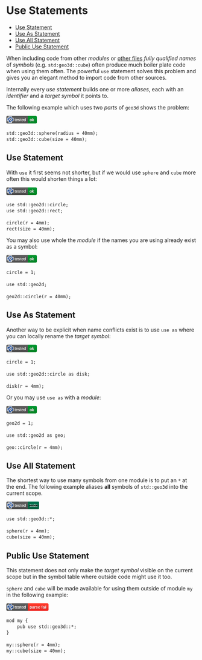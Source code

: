 # Use Statements

- [Use Statement](#use-statement)
- [Use As Statement](#use-as-statement)
- [Use All Statement](#use-all-statement)
- [Public Use Statement](#public-use-statement)

When including code from other *modules* or [other files](modules.md#file-modules)
*fully qualified names* of *symbols* (e.g. `std:geo3d::cube`) often produce much
boiler plate code when using them often.
The powerful `use` statement solves this problem and gives you an elegant method
to import code from other sources.

Internally every *use statement* builds one or more *aliases*, each with an
*identifier* and a *target symbol* it points to.

The following example which uses two *parts* of `geo3d` shows the problem:

[![test](.test/none.png)](.test/none.log)

```µcad,none
std::geo3d::sphere(radius = 40mm);
std::geo3d::cube(size = 40mm);
```

## Use Statement

With `use` it first seems not shorter, but if we would use `sphere` and `cube` more often this would
shorten things a lot:

[![test](.test/use.png)](.test/use.log)

```µcad,use
use std::geo2d::circle;
use std::geo2d::rect;

circle(r = 4mm);
rect(size = 40mm);
```

You may also use whole the *module* if the names you are using already exist as a symbol:

[![test](.test/use_module.png)](.test/use_module.log)

```µcad,use_module
circle = 1;

use std::geo2d;

geo2d::circle(r = 40mm);
```

## Use As Statement

Another way to be explicit when name conflicts exist is to use `use as` where you can
locally rename the *target symbol*:

[![test](.test/use_as.png)](.test/use_as.log)

```µcad,use_as
circle = 1;

use std::geo2d::circle as disk;

disk(r = 4mm);
```

Or you may use `use as` with a *module*:

[![test](.test/use_as_module.png)](.test/use_as_module.log)

```µcad,use_as_module
geo2d = 1;

use std::geo2d as geo;

geo::circle(r = 4mm);
```

## Use All Statement

The shortest way to use many symbols from one module is to put an `*` at the end.
The following example aliases **all** symbols of `std::geo3d` into the current scope.

[![test](.test/use_all.png)](.test/use_all.log)

```µcad,use_all#todo
use std::geo3d::*;

sphere(r = 4mm);
cube(size = 40mm);
```

## Public Use Statement

This statement does not only make the *target symbol* visible on the current scope but in
the symbol table where outside code might use it too.

`sphere` and `cube` will be made available for using them outside of module `my` in the following example:

[![test](.test/use_statement_pub.png)](.test/use_statement_pub.log)

```µcad,use_statement_pub#todo
mod my {
    pub use std::geo3d::*;
}

my::sphere(r = 4mm);
my::cube(size = 40mm);
```

